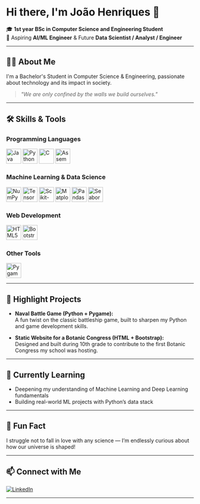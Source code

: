# Hi there, I'm João Henriques 👋

🎓 **1st year BSc in Computer Science and Engineering Student**  
🚀 Aspiring **AI/ML Engineer** & Future **Data Scientist / Analyst / Engineer**

---

## 👨‍💻 About Me

I'm a Bachelor's Student in Computer Science & Engineering, passionate about technology and its impact in society.

> _"We are only confined by the walls we build ourselves."_

---

## 🛠️ Skills & Tools

### Programming Languages
<p>
  <img src="https://cdn.jsdelivr.net/gh/devicons/devicon/icons/java/java-original.svg" alt="Java" width="40" height="40"/>
  <img src="https://cdn.jsdelivr.net/gh/devicons/devicon/icons/python/python-original.svg" alt="Python" width="40" height="40"/>
  <img src="https://cdn.jsdelivr.net/gh/devicons/devicon/icons/c/c-original.svg" alt="C" width="40" height="40"/>
  <img src="https://victorxirau.tech/static/media/asm.634b4922.png" alt="Assembly" width="40" height="40"/>
</p>

### Machine Learning & Data Science
<p>
  <img src="https://cdn.jsdelivr.net/gh/devicons/devicon/icons/numpy/numpy-original.svg" alt="NumPy" width="40" height="40"/>
  <img src="https://cdn.jsdelivr.net/gh/devicons/devicon/icons/tensorflow/tensorflow-original.svg" alt="TensorFlow" width="40" height="40"/>
  <img src="https://raw.githubusercontent.com/simple-icons/simple-icons/develop/icons/scikitlearn.svg" alt="Scikit-Learn" width="40" height="40"/>
  <img src="https://matplotlib.org/3.5.0/_static/images/logo2.svg" alt="Matplotlib" width="40" height="40"/>
  <img src="https://cdn.jsdelivr.net/gh/devicons/devicon/icons/pandas/pandas-original.svg" alt="Pandas" width="40" height="40"/>
  <img src="https://seaborn.pydata.org/_images/logo-mark-lightbg.svg" alt="Seaborn" width="40" height="40"/>
</p>

### Web Development
<p>
  <img src="https://cdn.jsdelivr.net/gh/devicons/devicon/icons/html5/html5-original.svg" alt="HTML5" width="40" height="40"/>
  <img src="https://cdn.jsdelivr.net/gh/devicons/devicon/icons/bootstrap/bootstrap-original.svg" alt="Bootstrap" width="40" height="40"/>
</p>

### Other Tools
<p>
  <img src="https://www.pygame.org/docs/_static/pygame.ico" alt="Pygame" width="40" height="40"/>
</p>

---

## 🚩 Highlight Projects

- **Naval Battle Game (Python + Pygame):**  
  A fun twist on the classic battleship game, built to sharpen my Python and game development skills.

- **Static Website for a Botanic Congress (HTML + Bootstrap):**  
  Designed and built during 10th grade to contribute to the first Botanic Congress my school was hosting.

---

## 🌱 Currently Learning

- Deepening my understanding of Machine Learning and Deep Learning fundamentals
- Building real-world ML projects with Python’s data stack

---

## 🤔 Fun Fact

I struggle not to fall in love with any science — I’m endlessly curious about how our universe is shaped!

---

## 📫 Connect with Me

[![LinkedIn](https://img.shields.io/badge/-João%20Henriques-blue?style=flat-square&logo=Linkedin&logoColor=white&link=https://www.linkedin.com/in/jmhenriques/)](https://www.linkedin.com/in/jmhenriques/)

---

<!--
Feel free to add GitHub stats, trophies, or more projects!
-->
